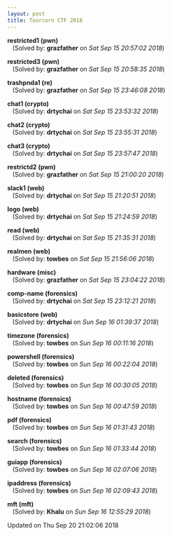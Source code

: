 ```yaml
---
layout: post
title: Toorcorn CTF 2018
---
```


<!--break-->

**restricted1 (pwn)**  
&nbsp;&nbsp;&nbsp;(Solved by: **grazfather** on _Sat Sep 15 20:57:02 2018_)  
  
**restricted3 (pwn)**  
&nbsp;&nbsp;&nbsp;(Solved by: **grazfather** on _Sat Sep 15 20:58:35 2018_)  
  
**trashpnda1 (re)**  
&nbsp;&nbsp;&nbsp;(Solved by: **grazfather** on _Sat Sep 15 23:46:08 2018_)  
  
**chat1 (crypto)**  
&nbsp;&nbsp;&nbsp;(Solved by: **drtychai** on _Sat Sep 15 23:53:32 2018_)  
  
**chat2 (crypto)**  
&nbsp;&nbsp;&nbsp;(Solved by: **drtychai** on _Sat Sep 15 23:55:31 2018_)  
  
**chat3 (crypto)**  
&nbsp;&nbsp;&nbsp;(Solved by: **drtychai** on _Sat Sep 15 23:57:47 2018_)  
  
**restrictd2 (pwn)**  
&nbsp;&nbsp;&nbsp;(Solved by: **grazfather** on _Sat Sep 15 21:00:20 2018_)  
  
**slack1 (web)**  
&nbsp;&nbsp;&nbsp;(Solved by: **drtychai** on _Sat Sep 15 21:20:51 2018_)  
  
**logo (web)**  
&nbsp;&nbsp;&nbsp;(Solved by: **drtychai** on _Sat Sep 15 21:24:59 2018_)  
  
**read (web)**  
&nbsp;&nbsp;&nbsp;(Solved by: **drtychai** on _Sat Sep 15 21:35:31 2018_)  
  
**realmen (web)**  
&nbsp;&nbsp;&nbsp;(Solved by: **towbes** on _Sat Sep 15 21:56:06 2018_)  
  
**hardware (misc)**  
&nbsp;&nbsp;&nbsp;(Solved by: **grazfather** on _Sat Sep 15 23:04:22 2018_)  
  
**comp-name (forensics)**  
&nbsp;&nbsp;&nbsp;(Solved by: **drtychai** on _Sat Sep 15 23:12:21 2018_)  
  
**basicstore (web)**  
&nbsp;&nbsp;&nbsp;(Solved by: **drtychai** on _Sun Sep 16 01:39:37 2018_)  
  
**timezone (forensics)**  
&nbsp;&nbsp;&nbsp;(Solved by: **towbes** on _Sun Sep 16 00:11:16 2018_)  
  
**powershell (forensics)**  
&nbsp;&nbsp;&nbsp;(Solved by: **towbes** on _Sun Sep 16 00:22:04 2018_)  
  
**deleted (forensics)**  
&nbsp;&nbsp;&nbsp;(Solved by: **towbes** on _Sun Sep 16 00:30:05 2018_)  
  
**hostname (forensics)**  
&nbsp;&nbsp;&nbsp;(Solved by: **towbes** on _Sun Sep 16 00:47:59 2018_)  
  
**pdf (forensics)**  
&nbsp;&nbsp;&nbsp;(Solved by: **towbes** on _Sun Sep 16 01:31:43 2018_)  
  
**search (forensics)**  
&nbsp;&nbsp;&nbsp;(Solved by: **towbes** on _Sun Sep 16 01:33:44 2018_)  
  
**guiapp (forensics)**  
&nbsp;&nbsp;&nbsp;(Solved by: **towbes** on _Sun Sep 16 02:07:06 2018_)  
  
**ipaddress (forensics)**  
&nbsp;&nbsp;&nbsp;(Solved by: **towbes** on _Sun Sep 16 02:09:43 2018_)  
  
**mft (mft)**  
&nbsp;&nbsp;&nbsp;(Solved by: **Khalu** on _Sun Sep 16 12:55:29 2018_)  
  


Updated on Thu Sep 20 21:02:06 2018
